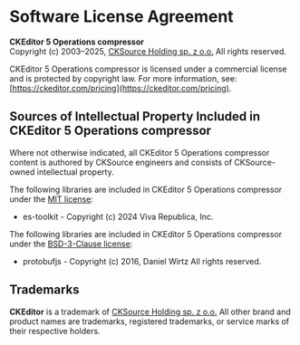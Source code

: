 Software License Agreement
==========================

**CKEditor&nbsp;5 Operations compressor**<br>
Copyright (c) 2003–2025, [CKSource Holding sp. z o.o.](https://cksource.com) All rights reserved.

CKEditor&nbsp;5 Operations compressor is licensed under a commercial license and is protected by copyright law.
For more information, see: [https://ckeditor.com/pricing](https://ckeditor.com/pricing).

Sources of Intellectual Property Included in CKEditor&nbsp;5 Operations compressor
----------------------------------------------------------------------------------

Where not otherwise indicated, all CKEditor&nbsp;5 Operations compressor content is authored by CKSource engineers and consists of CKSource-owned intellectual property.

The following libraries are included in CKEditor&nbsp;5 Operations compressor under the [MIT license](https://opensource.org/licenses/MIT):

* es-toolkit - Copyright (c) 2024 Viva Republica, Inc.

The following libraries are included in CKEditor&nbsp;5 Operations compressor under the [BSD-3-Clause license](https://opensource.org/licenses/BSD-3-Clause):

* protobufjs - Copyright (c) 2016, Daniel Wirtz All rights reserved.

Trademarks
----------

**CKEditor** is a trademark of [CKSource Holding sp. z o.o.](https://cksource.com) All other brand and product names are trademarks, registered trademarks, or service marks of their respective holders.
